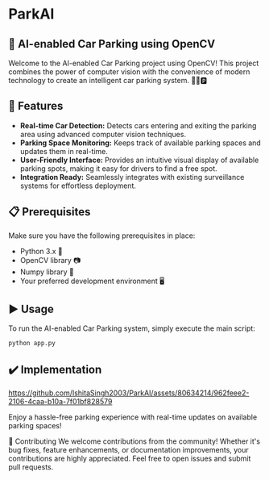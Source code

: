 # ParkAI

## 🚗 AI-enabled Car Parking using OpenCV
Welcome to the AI-enabled Car Parking project using OpenCV! This project combines the power of computer vision with the convenience of modern technology to create an intelligent car parking system. 📸🚙🅿️

## 🌟 Features
- **Real-time Car Detection:** Detects cars entering and exiting the parking area using advanced computer vision techniques.
- **Parking Space Monitoring:** Keeps track of available parking spaces and updates them in real-time.
- **User-Friendly Interface:** Provides an intuitive visual display of available parking spots, making it easy for drivers to find a free spot.
- **Integration Ready:** Seamlessly integrates with existing surveillance systems for effortless deployment.

## 📋 Prerequisites
Make sure you have the following prerequisites in place:

- Python 3.x 🐍
- OpenCV library 📷
- Numpy library 🧮
- Your preferred development environment 🖥️

## ▶️ Usage
To run the AI-enabled Car Parking system, simply execute the main script:

```bash
python app.py
```
## ✔️ Implementation

https://github.com/IshitaSingh2003/ParkAI/assets/80634214/962feee2-2106-4caa-b10a-7f01bf828579

Enjoy a hassle-free parking experience with real-time updates on available parking spaces! 

🤝 Contributing
We welcome contributions from the community! Whether it's bug fixes, feature enhancements, or documentation improvements, your contributions are highly appreciated. Feel free to open issues and submit pull requests.
